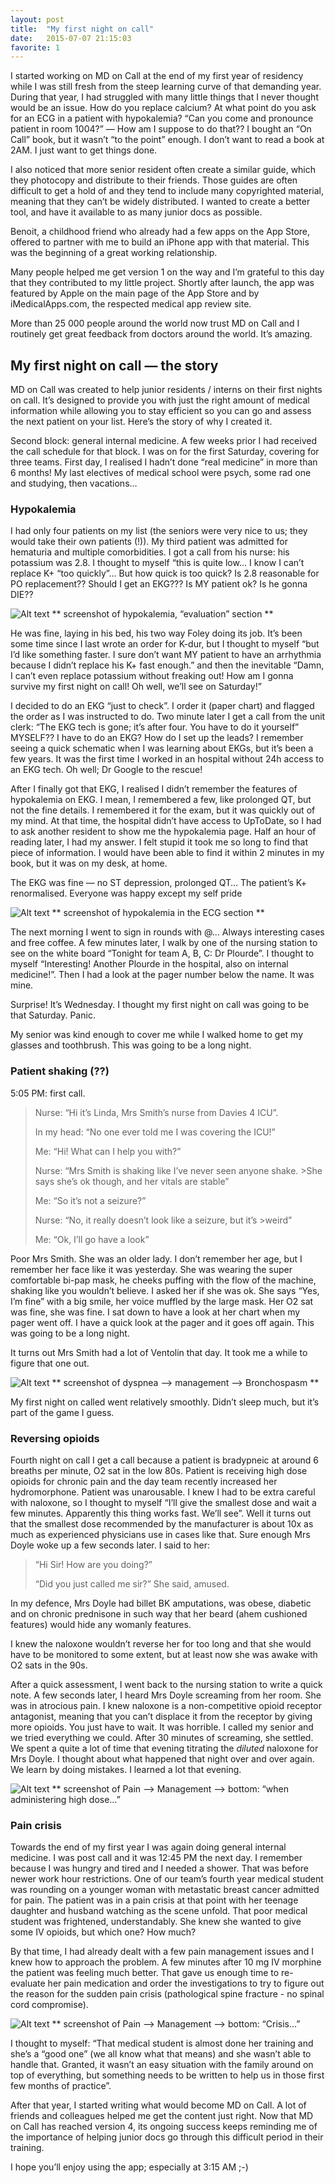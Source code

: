 ```yaml
---
layout: post
title:  "My first night on call"
date:   2015-07-07 21:15:03
favorite: 1
---
```

I started working on MD on Call at the end of my first year of residency while I was still fresh from the steep learning curve of that demanding year. During that year, I had struggled with many little things that I never thought would be an issue. How do you replace calcium? At what point do you ask for an ECG in a patient with hypokalemia? “Can you come and pronounce patient in room 1004?” — How am I suppose to do that?? I bought an “On Call” book, but it wasn’t “to the point” enough. I don’t want to read a book at 2AM. I just want to get things done.

I also noticed that more senior resident often create a similar guide, which they photocopy and distribute to their friends. Those guides are often difficult to get a hold of and they tend to include many copyrighted material, meaning that they can’t be widely distributed. I wanted to create a better tool, and have it available to as many junior docs as possible.

Benoit, a childhood friend who already had a few apps on the App Store, offered to partner with me to build an iPhone app with that material. This was the beginning of a great working relationship.

Many people helped me get version 1 on the way and I’m grateful to this day that they contributed to my little project. Shortly after launch, the app was featured by Apple on the main page of the App Store and by iMedicalApps.com, the respected medical app review site.

More than 25 000 people around the world now trust MD on Call and I routinely get great feedback from doctors around the world. It’s amazing. 

## My first night on call — the story

MD on Call was created to help junior residents / interns on their first nights on call. It’s designed to provide you with just the right amount of medical information while allowing you to stay efficient so you can go and assess the next patient on your list. Here’s the story of why I created it.

Second block: general internal medicine. A few weeks prior I had received the call schedule for that block. I was on for the first Saturday, covering for three teams. First day, I realised I hadn’t done “real medicine” in more than 6 months! My last electives of medical school were psych, some rad one and studying, then vacations… 

### Hypokalemia

I had only four patients on my list (the seniors were very nice to us; they would take their own patients (!)). My third patient was admitted for hematuria and multiple comorbidities. I got a call from his nurse: his potassium was 2.8. I thought to myself “this is quite low… I know I can’t replace K+ “too quickly”… But how quick is too quick? Is 2.8 reasonable for PO replacement?? Should I get an EKG??? Is MY patient ok? Is he gonna DIE??

![Alt text](/images/the-story/story1.png)
** screenshot of hypokalemia, “evaluation” section **

He was fine, laying in his bed, his two way Foley doing its job. It’s been some time since I last wrote an order for K-dur, but I thought to myself “but I’d like something faster. I sure don’t want MY patient to have an arrhythmia because I didn’t replace his K+ fast enough.” and then the inevitable “Damn, I can’t even replace potassium without freaking out! How am I gonna survive my first night on call! Oh well, we’ll see on Saturday!”

I decided to do an EKG “just to check”. I order it (paper chart) and flagged the order as I was instructed to do. Two minute later I get a call from the unit clerk: “The EKG tech is gone; it’s after four. You have to do it yourself” MYSELF?? I have to do an EKG? How do I set up the leads? I remember seeing a quick schematic when I was learning about EKGs, but it’s been a few years. It was the first time I worked in an hospital without 24h access to an EKG tech. Oh well; Dr Google to the rescue!

After I finally got that EKG, I realised I didn’t remember the features of hypokalemia on EKG. I mean, I remembered a few, like prolonged QT, but not the fine details. I remembered it for the exam, but it was quickly out of my mind. At that time, the hospital didn’t have access to UpToDate, so I had to ask another resident to show me the hypokalemia page. Half an hour of reading later, I had my answer. I felt stupid it took me so long to find that piece of information. I would have been able to find it within 2 minutes in my book, but it was on my desk, at home.

The EKG was fine — no ST depression, prolonged QT… The patient’s K+ renormalised. Everyone was happy except my self pride

![Alt text](/images/the-story/story1.png)
** screenshot of hypokalemia in the ECG section **

The next morning I went to sign in rounds with @… Always interesting cases and free coffee. A few minutes later, I walk by one of the nursing station to see on the white board “Tonight for team A, B, C: Dr Plourde”. I thought to myself “Interesting! Another Plourde in the hospital, also on internal medicine!”. Then I had a look at the pager number below the name. It was mine.

Surprise! It’s Wednesday. I thought my first night on call was going to be that Saturday. Panic.

My senior was kind enough to cover me while I walked home to get my glasses and toothbrush. This was going to be a long night.

### Patient shaking (??)

5:05 PM: first call. 
>Nurse: “Hi it’s Linda, Mrs Smith’s nurse from Davies 4 ICU”.
>
>In my head: “No one ever told me I was covering the ICU!”
>
>Me: “Hi! What can I help you with?”
>
>Nurse: “Mrs Smith is shaking like I’ve never seen anyone shake. >She says she’s ok though, and her vitals are stable”
>
>Me: “So it’s not a seizure?”
>
>Nurse: “No, it really doesn’t look like a seizure, but it’s >weird”
>
>Me: “Ok, I’ll go have a look”

Poor Mrs Smith. She was an older lady. I don’t remember her age, but I remember her face like it was yesterday. She was wearing the super comfortable bi-pap mask, he cheeks puffing with the flow of the machine, shaking like you wouldn’t believe. I asked her if she was ok. She says “Yes, I’m fine” with a big smile, her voice muffled by the large mask. Her O2 sat was fine, she was fine. I sat down to have a look at her chart when my pager went off. I have a quick look at the pager and it goes off again. This was going to be a long night.

It turns out Mrs Smith had a lot of Ventolin that day. It took me a while to figure that one out.

![Alt text](/images/the-story/story1.png)
** screenshot of dyspnea —> management —> Bronchospasm **

My first night on called went relatively smoothly. Didn’t sleep much, but it’s part of the game I guess.

### Reversing opioids

Fourth night on call I get a call because a patient is bradypneic at around 6 breaths per minute, O2 sat in the low 80s. Patient is receiving high dose opioids for chronic pain and the day team recently increased her hydromorphone. Patient was unarousable. I knew I had to be extra careful with naloxone, so I thought to myself “I’ll give the smallest dose and wait a few minutes. Apparently this thing works fast. We’ll see”. Well it turns out that the smallest dose recommended by the manufacturer is about 10x as much as experienced physicians use in cases like that. Sure enough Mrs Doyle woke up a few seconds later. I said to her: 

>“Hi Sir! How are you doing?”
>
>“Did you just called me sir?” She said, amused.

In my defence, Mrs Doyle had billet BK amputations, was obese, diabetic and on chronic prednisone in such way that her beard (ahem cushioned features) would hide any womanly features.

I knew the naloxone wouldn’t reverse her for too long and that she would have to be monitored to some extent, but at least now she was awake with O2 sats in the 90s.

After a quick assessment, I went back to the nursing station to write a quick note. A few seconds later, I heard Mrs Doyle screaming from her room. She was in atrocious pain. I knew naloxone is a non-competitive opioid receptor antagonist, meaning that you can’t displace it from the receptor by giving more opioids. You just have to wait. It was horrible. I called my senior and we tried everything we could. After 30 minutes of screaming, she settled. We spent a quite a lot of time that evening titrating the *diluted* naloxone for Mrs Doyle. I thought about what happened that night over and over again. We learn by doing mistakes. I learned a lot that evening.

![Alt text](/images/the-story/story1.png)
** screenshot of Pain —> Management —> bottom: “when administering high dose…”

### Pain crisis

Towards the end of my first year I was again doing general internal medicine. I was post call and it was 12:45 PM the next day. I remember because I was hungry and tired and I needed a shower. That was before newer work hour restrictions. One of our team’s fourth year medical student was rounding on a younger woman with metastatic breast cancer admitted for pain. The patient was in a pain crisis at that point with her teenage daughter and husband watching as the scene unfold. That poor medical student was frightened, understandably. She knew she wanted to give some IV opioids, but which one? How much?

By that time, I had already dealt with a few pain management issues and I knew how to approach the problem. A few minutes after 10 mg IV morphine the patient was feeling much better. That gave us enough time to re-evaluate her pain medication and order the investigations to try to figure out the reason for the sudden pain crisis (pathological spine fracture - no spinal cord compromise).

![Alt text](/images/the-story/story1.png)
** screenshot of Pain —> Management —> bottom: “Crisis…”

I thought to myself: “That medical student is almost done her training and she’s a “good one” (we all know what that means) and she wasn’t able to handle that. Granted, it wasn’t an easy situation with the family around on top of everything, but something needs to be written to help us in those first few months of practice”.

After that year, I started writing what would become MD on Call. A lot of friends and colleagues helped me get the content just right. Now that MD on Call has reached version 4, its ongoing success keeps reminding me of the importance of helping junior docs go through this difficult period in their training. 

I hope you’ll enjoy using the app; especially at 3:15 AM ;-)
